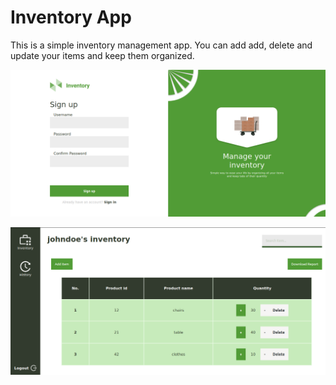 # Inventory App

This is a simple inventory management app. You can add add, delete and update your items and keep them organized.

![Screenshot1](./screehshots/screenshot1.png)

![Screenshot2](./screehshots/screenshot2.png)
